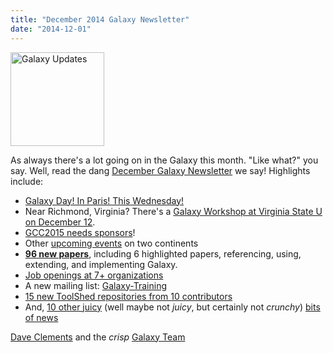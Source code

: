 ```yaml
---
title: "December 2014 Galaxy Newsletter"
date: "2014-12-01"
---
```

<div class='right'>
<a href='/src/galaxy-updates/2014-12/index.md'><img src="/src/images/logos/GalaxyUpdate200.png" alt="Galaxy Updates" width=150 /></a>
</div>

As always there's a lot going on in the Galaxy this month.  "Like what?" you say.  Well, read the dang [December Galaxy Newsletter](/src/galaxy-updates/2014-12/index.md) we say! Highlights include:

* [Galaxy Day! In Paris! This Wednesday!](/src/galaxy-updates/2014-12/index.md#galaxy-day-3-december-paris)
* Near Richmond, Virginia?  There's a [Galaxy Workshop at Virginia State U on December 12](/src/galaxy-updates/2014-12/index.md#intro-to-galaxy-workshop-dec-12-virginia-state-u).
* [GCC2015 needs sponsors](/src/galaxy-updates/2014-12/index.md#gcc2015-6-8-july-norwich-uk)!
* Other [upcoming events](/src/galaxy-updates/2014-12/index.md#other-events) on two continents
* **[96 new papers](/src/galaxy-updates/2014-12/index.md#new-papers)**, including 6 highlighted papers, referencing, using, extending, and implementing Galaxy.
* [Job openings at 7+ organizations](/src/galaxy-updates/2014-12/index.md#whos-hiring)
* A new mailing list: [Galaxy-Training](/src/galaxy-updates/2014-12/index.md#new-galaxy-training-mailing-list)
* [15 new ToolShed repositories from 10 contributors](/src/galaxy-updates/2014-12/index.md#toolshed-contributions)
* And, [10 other juicy](/src/galaxy-updates/2014-12/index.md#other-news) (well maybe not *juicy*, but certainly not *crunchy*) [bits of news](/src/galaxy-updates/2014-12/index.md#other-news)

[Dave Clements](/people/dave-clements/index.md) and the *crisp* [Galaxy Team](/src/galaxy-team/)
